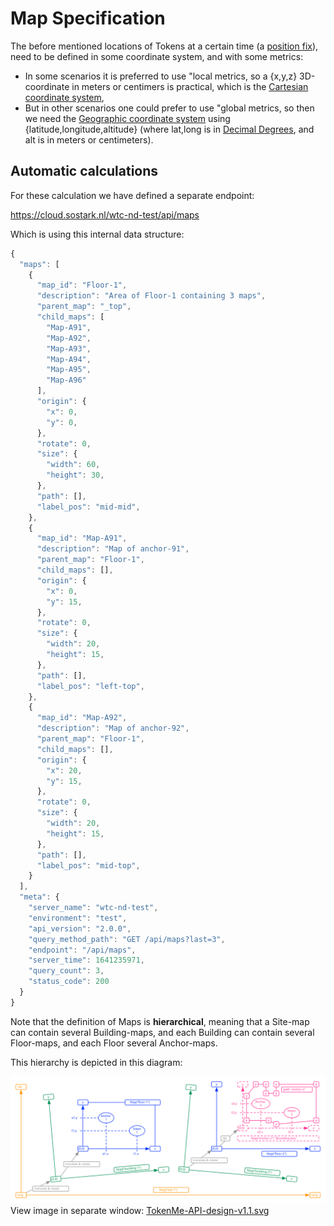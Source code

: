 # Map Specification

The before mentioned locations of Tokens at a certain time (a [position fix](https://en.wikipedia.org/wiki/Geopositioning#Background)), need to be defined in some coordinate system, and with some metrics:

- In some scenarios it is preferred to use "local metrics, so a {x,y,z} 3D-coordinate in meters or centimers is practical, which is the [Cartesian coordinate system](https://en.wikipedia.org/wiki/Cartesian_coordinate_system),
- But in other scenarios one could prefer to use "global metrics, so then we need the [Geographic coordinate system](https://en.wikipedia.org/wiki/Geographic_coordinate_system) using {latitude,longitude,altitude} (where lat,long is in [Decimal Degrees](https://en.wikipedia.org/wiki/Decimal_degrees), and alt is in meters or centimeters).

## Automatic calculations

For these calculation we have defined a separate endpoint:

<span class="mono">https://cloud.sostark.nl/wtc-nd-test/api/maps</span>

Which is using this internal data structure:

```js
{
  "maps": [
    {
      "map_id": "Floor-1",
      "description": "Area of Floor-1 containing 3 maps",
      "parent_map": "_top",
      "child_maps": [
        "Map-A91",
        "Map-A92",
        "Map-A93",
        "Map-A94",
        "Map-A95",
        "Map-A96"
      ],
      "origin": {
        "x": 0,
        "y": 0,
      },
      "rotate": 0,
      "size": {
        "width": 60,
        "height": 30,
      },
      "path": [],
      "label_pos": "mid-mid",
    },
    {
      "map_id": "Map-A91",
      "description": "Map of anchor-91",
      "parent_map": "Floor-1",
      "child_maps": [],
      "origin": {
        "x": 0,
        "y": 15,
      },
      "rotate": 0,
      "size": {
        "width": 20,
        "height": 15,
      },
      "path": [],
      "label_pos": "left-top",
    },
    {
      "map_id": "Map-A92",
      "description": "Map of anchor-92",
      "parent_map": "Floor-1",
      "child_maps": [],
      "origin": {
        "x": 20,
        "y": 15,
      },
      "rotate": 0,
      "size": {
        "width": 20,
        "height": 15,
      },
      "path": [],
      "label_pos": "mid-top",
    }
  ],
  "meta": {
    "server_name": "wtc-nd-test",
    "environment": "test",
    "api_version": "2.0.0",
    "query_method_path": "GET /api/maps?last=3",
    "endpoint": "/api/maps",
    "server_time": 1641235971,
    "query_count": 3,
    "status_code": 200
  }
}
```

Note that the definition of Maps is **hierarchical**, meaning that a Site-map can contain several Building-maps, and each Building can contain several Floor-maps, and each Floor several Anchor-maps.

This hierarchy is depicted in this diagram:

<img src="img/TokenMe-API-design-v1.1.svg" /> <br>
View image in separate window: <a href="./img/TokenMe-API-design-v1.1.svg" target="_blank">TokenMe-API-design-v1.1.svg</a>


